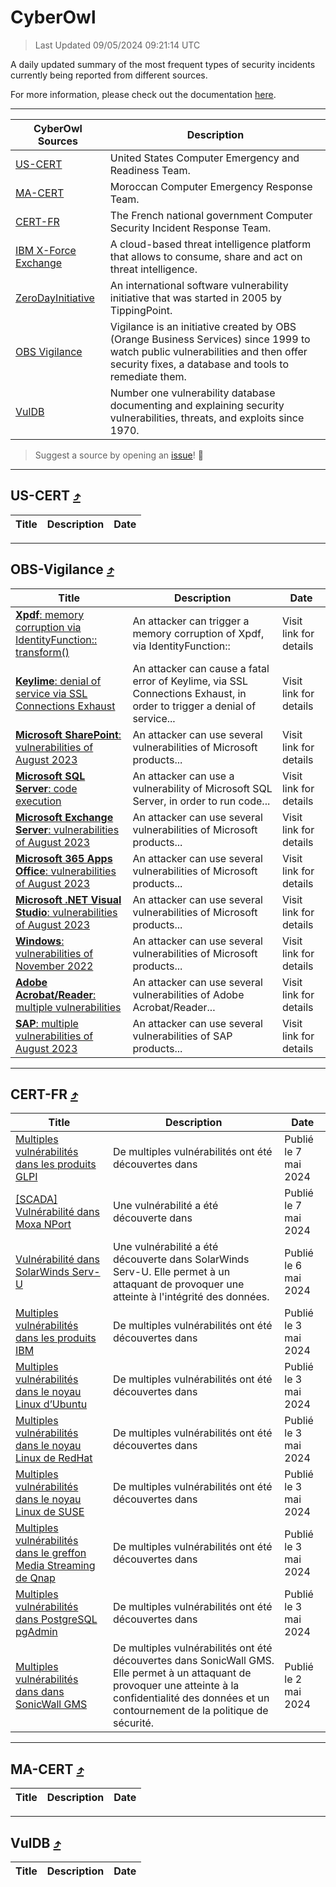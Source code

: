 
 <div id='top'></div>

# CyberOwl

 > Last Updated 09/05/2024 09:21:14 UTC
 
 A daily updated summary of the most frequent types of security incidents currently being reported from different sources.
 
 For more information, please check out the documentation [here](./docs/README.md).
 
 ---
 |CyberOwl Sources|Description|
 |---|---|
 |[US-CERT](#us-cert-arrow_heading_up)|United States Computer Emergency and Readiness Team.|
 |[MA-CERT](#ma-cert-arrow_heading_up)|Moroccan Computer Emergency Response Team.|
 |[CERT-FR](#cert-fr-arrow_heading_up)|The French national government Computer Security Incident Response Team.|
 |[IBM X-Force Exchange](#ibmcloud-arrow_heading_up)|A cloud-based threat intelligence platform that allows to consume, share and act on threat intelligence.|
 |[ZeroDayInitiative](#zerodayinitiative-arrow_heading_up)|An international software vulnerability initiative that was started in 2005 by TippingPoint.|
 |[OBS Vigilance](#obs-vigilance-arrow_heading_up)|Vigilance is an initiative created by OBS (Orange Business Services) since 1999 to watch public vulnerabilities and then offer security fixes, a database and tools to remediate them.|
 |[VulDB](#vuldb-arrow_heading_up)|Number one vulnerability database documenting and explaining security vulnerabilities, threats, and exploits since 1970.|
 
 > Suggest a source by opening an [issue](https://github.com/karimhabush/cyberowl/issues)! :raised_hands:
 ---

## US-CERT [:arrow_heading_up:](#cyberowl)

 |Title|Description|Date|
 |---|---|---|
 
 ---

## OBS-Vigilance [:arrow_heading_up:](#cyberowl)

 |Title|Description|Date|
 |---|---|---|
 |[<a href="https://vigilance.fr/vulnerability/Xpdf-memory-corruption-via-IdentityFunction-transform-41978" class="noirorange"><b>Xpdf</b>: memory corruption via IdentityFunction::<wbr>transform()</wbr></a>](https://vigilance.fr/vulnerability/Xpdf-memory-corruption-via-IdentityFunction-transform-41978)|An attacker can trigger a memory corruption of Xpdf, via IdentityFunction::|Visit link for details|
 |[<a href="https://vigilance.fr/vulnerability/Keylime-denial-of-service-via-SSL-Connections-Exhaust-41977" class="noirorange"><b>Keylime</b>: denial of service via SSL Connections Exhaust</a>](https://vigilance.fr/vulnerability/Keylime-denial-of-service-via-SSL-Connections-Exhaust-41977)|An attacker can cause a fatal error of Keylime, via SSL Connections Exhaust, in order to trigger a denial of service...|Visit link for details|
 |[<a href="https://vigilance.fr/vulnerability/Microsoft-SharePoint-vulnerabilities-of-August-2023-41972" class="noirorange"><b>Microsoft SharePoint</b>: vulnerabilities of August 2023</a>](https://vigilance.fr/vulnerability/Microsoft-SharePoint-vulnerabilities-of-August-2023-41972)|An attacker can use several vulnerabilities of Microsoft products...|Visit link for details|
 |[<a href="https://vigilance.fr/vulnerability/Microsoft-SQL-Server-code-execution-41971" class="noirorange"><b>Microsoft SQL Server</b>: code execution</a>](https://vigilance.fr/vulnerability/Microsoft-SQL-Server-code-execution-41971)|An attacker can use a vulnerability of Microsoft SQL Server, in order to run code...|Visit link for details|
 |[<a href="https://vigilance.fr/vulnerability/Microsoft-Exchange-Server-vulnerabilities-of-August-2023-41970" class="noirorange"><b>Microsoft Exchange Server</b>: vulnerabilities of August 2023</a>](https://vigilance.fr/vulnerability/Microsoft-Exchange-Server-vulnerabilities-of-August-2023-41970)|An attacker can use several vulnerabilities of Microsoft products...|Visit link for details|
 |[<a href="https://vigilance.fr/vulnerability/Microsoft-365-Apps-Office-vulnerabilities-of-August-2023-41969" class="noirorange"><b>Microsoft 365 Apps  Office</b>: vulnerabilities of August 2023</a>](https://vigilance.fr/vulnerability/Microsoft-365-Apps-Office-vulnerabilities-of-August-2023-41969)|An attacker can use several vulnerabilities of Microsoft products...|Visit link for details|
 |[<a href="https://vigilance.fr/vulnerability/Microsoft-NET-Visual-Studio-vulnerabilities-of-August-2023-41968" class="noirorange"><b>Microsoft .NET  Visual Studio</b>: vulnerabilities of August 2023</a>](https://vigilance.fr/vulnerability/Microsoft-NET-Visual-Studio-vulnerabilities-of-August-2023-41968)|An attacker can use several vulnerabilities of Microsoft products...|Visit link for details|
 |[<a href="https://vigilance.fr/vulnerability/Windows-vulnerabilities-of-November-2022-39873" class="noirorange"><b>Windows</b>: vulnerabilities of November 2022</a>](https://vigilance.fr/vulnerability/Windows-vulnerabilities-of-November-2022-39873)|An attacker can use several vulnerabilities of Microsoft products...|Visit link for details|
 |[<a href="https://vigilance.fr/vulnerability/Adobe-Acrobat-Reader-multiple-vulnerabilities-41960" class="noirorange"><b>Adobe Acrobat/Reader</b>: multiple vulnerabilities</a>](https://vigilance.fr/vulnerability/Adobe-Acrobat-Reader-multiple-vulnerabilities-41960)|An attacker can use several vulnerabilities of Adobe Acrobat/Reader...|Visit link for details|
 |[<a href="https://vigilance.fr/vulnerability/SAP-multiple-vulnerabilities-of-August-2023-41955" class="noirorange"><b>SAP</b>: multiple vulnerabilities of August 2023</a>](https://vigilance.fr/vulnerability/SAP-multiple-vulnerabilities-of-August-2023-41955)|An attacker can use several vulnerabilities of SAP products...|Visit link for details|
 
 ---

## CERT-FR [:arrow_heading_up:](#cyberowl)

 |Title|Description|Date|
 |---|---|---|
 |[Multiples vulnérabilités dans les produits GLPI](https://www.cert.ssi.gouv.fr/avis/CERTFR-2024-AVI-0369/)|De multiples vulnérabilités ont été découvertes dans |Publié le 7 mai 2024|
 |[[SCADA] Vulnérabilité dans Moxa NPort](https://www.cert.ssi.gouv.fr/avis/CERTFR-2024-AVI-0368/)|Une vulnérabilité a été découverte dans|Publié le 7 mai 2024|
 |[Vulnérabilité dans SolarWinds Serv-U](https://www.cert.ssi.gouv.fr/avis/CERTFR-2024-AVI-0367/)|Une vulnérabilité a été découverte dans SolarWinds Serv-U. Elle permet à un attaquant de provoquer une atteinte à l'intégrité des données.|Publié le 6 mai 2024|
 |[Multiples vulnérabilités dans les produits IBM](https://www.cert.ssi.gouv.fr/avis/CERTFR-2024-AVI-0366/)|De multiples vulnérabilités ont été découvertes dans |Publié le 3 mai 2024|
 |[Multiples vulnérabilités dans le noyau Linux d’Ubuntu](https://www.cert.ssi.gouv.fr/avis/CERTFR-2024-AVI-0365/)|De multiples vulnérabilités ont été découvertes dans |Publié le 3 mai 2024|
 |[Multiples vulnérabilités dans le noyau Linux de RedHat](https://www.cert.ssi.gouv.fr/avis/CERTFR-2024-AVI-0364/)|De multiples vulnérabilités ont été découvertes dans |Publié le 3 mai 2024|
 |[Multiples vulnérabilités dans le noyau Linux de SUSE](https://www.cert.ssi.gouv.fr/avis/CERTFR-2024-AVI-0363/)|De multiples vulnérabilités ont été découvertes dans |Publié le 3 mai 2024|
 |[Multiples vulnérabilités dans le greffon Media Streaming de Qnap](https://www.cert.ssi.gouv.fr/avis/CERTFR-2024-AVI-0362/)|De multiples vulnérabilités ont été découvertes dans|Publié le 3 mai 2024|
 |[Multiples vulnérabilités dans PostgreSQL pgAdmin](https://www.cert.ssi.gouv.fr/avis/CERTFR-2024-AVI-0361/)|De multiples vulnérabilités ont été découvertes dans |Publié le 3 mai 2024|
 |[Multiples vulnérabilités dans dans SonicWall GMS](https://www.cert.ssi.gouv.fr/avis/CERTFR-2024-AVI-0360/)|De multiples vulnérabilités ont été découvertes dans SonicWall GMS. Elle permet à un attaquant de provoquer une atteinte à la confidentialité des données et un contournement de la politique de sécurité.|Publié le 2 mai 2024|
 
 ---

## MA-CERT [:arrow_heading_up:](#cyberowl)

 |Title|Description|Date|
 |---|---|---|
 
 ---

## VulDB [:arrow_heading_up:](#cyberowl)

 |Title|Description|Date|
 |---|---|---|
 